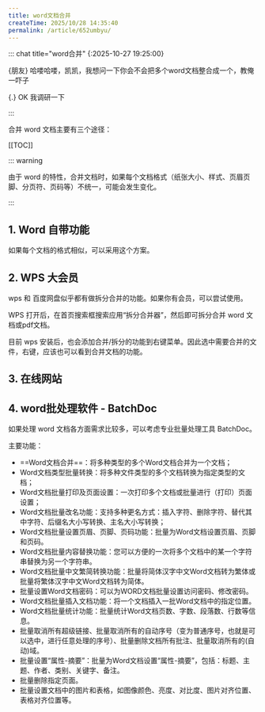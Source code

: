 ```yaml
---
title: word文档合并
createTime: 2025/10/28 14:35:40
permalink: /article/652umbyu/
---
```

::: chat title="word合并"
{:2025-10-27 19:25:00}

{朋友}
哈喽哈喽，凯凯，我想问一下你会不会把多个word文档整合成一个，教俺一吓子

{.}
OK 我调研一下

:::

合并 word 文档主要有三个途径：

[[TOC]]

::: warning



由于 word 的特性，合并文档时，如果每个文档格式（纸张大小、样式、页眉页脚、分页符、页码等）不统一，可能会发生变化。 

:::

## 1. Word 自带功能

<LinkCard title="【WPS】Word如何合并多个文档？" href="https://helpdesk.wps.cn/detail?id=3095&5=&module_title=%E6%90%9C%E7%B4%A2&art_index=2" />
<LinkCard title="【MS Office】Word如何合并多个文档？" href="https://learn.microsoft.com/zh-cn/troubleshoot/microsoft-365-apps/word/merge-word-documents" />

如果每个文档的格式相似，可以采用这个方案。

## 2. WPS 大会员

wps 和 百度网盘似乎都有做拆分合并的功能。如果你有会员，可以尝试使用。

WPS 打开后，在首页搜索框搜索应用“拆分合并器”，然后即可拆分合并 word 文档或pdf文档。

目前 wps 安装后，也会添加合并/拆分的功能到右键菜单。因此选中需要合并的文件，右键，应该也可以看到合并文档的功能。

## 3. 在线网站

<LinkCard title="在线免费Word文件合并工具" href="https://gallery.selfboot.cn/zh/tools/mergeword" />

## 4. word批处理软件 - BatchDoc

如果处理 word 文档各方面需求比较多，可以考虑专业批量处理工具 BatchDoc。

<LinkCard title="Word文档批量处理工具Batchdoc 7.45" href="https://www.52pojie.cn/thread-1159265-1-1.html" />

主要功能：
- ==Word文档合并==：将多种类型的多个Word文档合并为一个文档；
- Word文档类型批量转换：将多种文件类型的多个文档转换为指定类型的文档；
- Word文档批量打印及页面设置：一次打印多个文档或批量进行（打印）页面设置；
- Word文档批量改名功能：支持多种更名方式：插入字符、删除字符、替代其中字符、后缀名大小写转换、主名大小写转换；
- Word文档批量设置页眉、页脚、页码功能：批量为Word文档设置页眉、页脚和页码。
- Word文档批量内容替换功能：您可以方便的一次将多个文档中的某一个字符串替换为另一个字符串。
- Word文档批量中文繁简转换功能：批量将简体汉字中文Word文档转为繁体或批量将繁体汉字中文Word文档转为简体。
- 批量设置Word文档密码：可以为WORD文档批量设置访问密码、修改密码。
- Word文档批量插入文档功能：将一个文档插入一批Word文档中的指定位置。
- Word文档批量统计功能：批量统计Word文档页数、字数、段落数、行数等信息。
- 批量取消所有超级链接、批量取消所有的自动序号（变为普通序号，也就是可以选中，进行任意处理的序号）、批量删除文档所有批注、批量取消所有的(自动)域。
- 批量设置“属性-摘要”：批量为Word文档设置“属性-摘要”，包括：标题、主题、作者、类别、关键字、备注。
- 批量删除指定页面。
- 批量设置文档中的图片和表格，如图像颜色、亮度、对比度、图片对齐位置、表格对齐位置等。
